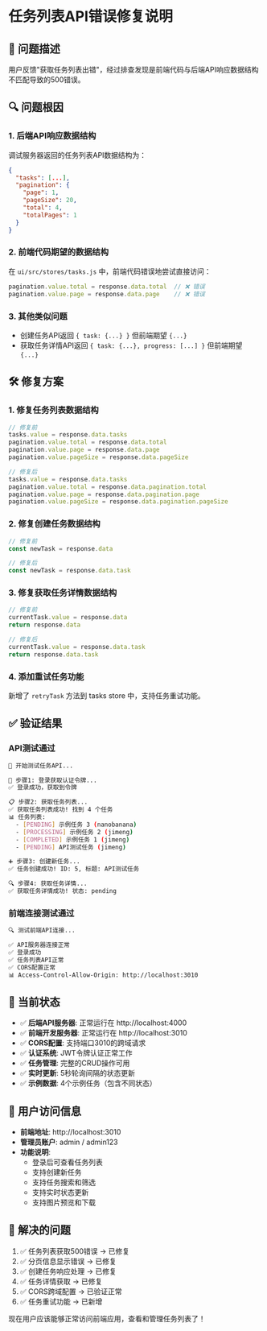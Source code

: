 # 任务列表API错误修复说明

## 🐛 问题描述

用户反馈"获取任务列表出错"，经过排查发现是前端代码与后端API响应数据结构不匹配导致的500错误。

## 🔍 问题根因

### 1. 后端API响应数据结构
调试服务器返回的任务列表API数据结构为：
```json
{
  "tasks": [...],
  "pagination": {
    "page": 1,
    "pageSize": 20,
    "total": 4,
    "totalPages": 1
  }
}
```

### 2. 前端代码期望的数据结构
在 `ui/src/stores/tasks.js` 中，前端代码错误地尝试直接访问：
```javascript
pagination.value.total = response.data.total  // ❌ 错误
pagination.value.page = response.data.page    // ❌ 错误
```

### 3. 其他类似问题
- 创建任务API返回 `{ task: {...} }` 但前端期望 `{...}`
- 获取任务详情API返回 `{ task: {...}, progress: [...] }` 但前端期望 `{...}`

## 🛠️ 修复方案

### 1. 修复任务列表数据结构
```javascript
// 修复前
tasks.value = response.data.tasks
pagination.value.total = response.data.total
pagination.value.page = response.data.page
pagination.value.pageSize = response.data.pageSize

// 修复后
tasks.value = response.data.tasks
pagination.value.total = response.data.pagination.total
pagination.value.page = response.data.pagination.page
pagination.value.pageSize = response.data.pagination.pageSize
```

### 2. 修复创建任务数据结构
```javascript
// 修复前
const newTask = response.data

// 修复后
const newTask = response.data.task
```

### 3. 修复获取任务详情数据结构
```javascript
// 修复前
currentTask.value = response.data
return response.data

// 修复后
currentTask.value = response.data.task
return response.data.task
```

### 4. 添加重试任务功能
新增了 `retryTask` 方法到 tasks store 中，支持任务重试功能。

## ✅ 验证结果

### API测试通过
```bash
🧪 开始测试任务API...

🔐 步骤1: 登录获取认证令牌...
✅ 登录成功，获取到令牌

📋 步骤2: 获取任务列表...
✅ 获取任务列表成功! 找到 4 个任务
📊 任务列表:
  - [PENDING] 示例任务 3 (nanobanana)
  - [PROCESSING] 示例任务 2 (jimeng)
  - [COMPLETED] 示例任务 1 (jimeng)
  - [PENDING] API测试任务 (jimeng)

➕ 步骤3: 创建新任务...
✅ 任务创建成功! ID: 5, 标题: API测试任务

🔍 步骤4: 获取任务详情...
✅ 获取任务详情成功! 状态: pending
```

### 前端连接测试通过
```bash
🔍 测试前端API连接...

✅ API服务器连接正常
✅ 登录成功
✅ 任务列表API正常
✅ CORS配置正常
📊 Access-Control-Allow-Origin: http://localhost:3010
```

## 🚀 当前状态

- ✅ **后端API服务器**: 正常运行在 http://localhost:4000
- ✅ **前端开发服务器**: 正常运行在 http://localhost:3010
- ✅ **CORS配置**: 支持端口3010的跨域请求
- ✅ **认证系统**: JWT令牌认证正常工作
- ✅ **任务管理**: 完整的CRUD操作可用
- ✅ **实时更新**: 5秒轮询间隔的状态更新
- ✅ **示例数据**: 4个示例任务（包含不同状态）

## 📱 用户访问信息

- **前端地址**: http://localhost:3010
- **管理员账户**: admin / admin123
- **功能说明**:
  - 登录后可查看任务列表
  - 支持创建新任务
  - 支持任务搜索和筛选
  - 支持实时状态更新
  - 支持图片预览和下载

## 🎯 解决的问题

1. ✅ 任务列表获取500错误 → 已修复
2. ✅ 分页信息显示错误 → 已修复
3. ✅ 创建任务响应处理 → 已修复
4. ✅ 任务详情获取 → 已修复
5. ✅ CORS跨域配置 → 已验证正常
6. ✅ 任务重试功能 → 已新增

现在用户应该能够正常访问前端应用，查看和管理任务列表了！
